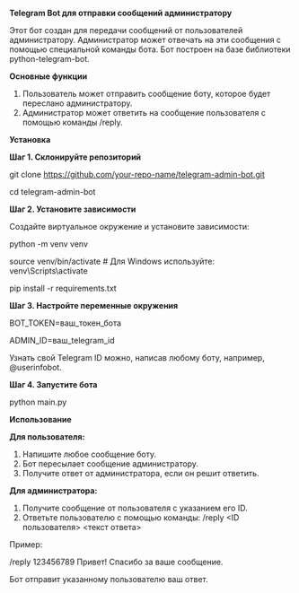 **Telegram Bot для отправки сообщений администратору**

Этот бот создан для передачи сообщений от пользователей администратору. Администратор может отвечать на эти сообщения с помощью специальной команды бота. Бот построен на базе библиотеки python-telegram-bot.

**Основные функции**

1. Пользователь может отправить сообщение боту, которое будет переслано администратору.
2. Администратор может ответить на сообщение пользователя с помощью команды /reply.

**Установка**

**Шаг 1. Склонируйте репозиторий**

git clone https://github.com/your-repo-name/telegram-admin-bot.git

cd telegram-admin-bot

**Шаг 2. Установите зависимости**

Создайте виртуальное окружение и установите зависимости:

python -m venv venv

source venv/bin/activate  # Для Windows используйте: venv\Scripts\activate

pip install -r requirements.txt

**Шаг 3. Настройте переменные окружения**

BOT_TOKEN=ваш_токен_бота

ADMIN_ID=ваш_telegram_id

Узнать свой Telegram ID можно, написав любому боту, например, @userinfobot.

**Шаг 4. Запустите бота**

python main.py

**Использование**

**Для пользователя:**
1. Напишите любое сообщение боту.
2. Бот пересылает сообщение администратору.
3. Получите ответ от администратора, если он решит ответить.

**Для администратора:**
1. Получите сообщение от пользователя с указанием его ID.
2. Ответьте пользователю с помощью команды: /reply <ID пользователя> <текст ответа>

Пример:

/reply 123456789 Привет! Спасибо за ваше сообщение.

Бот отправит указанному пользователю ваш ответ.
